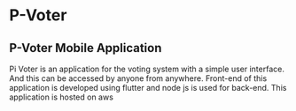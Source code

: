 # P-Voter


## P-Voter Mobile Application

Pi Voter is an application for the voting system with a simple user interface. And this can be accessed by anyone from anywhere. 
Front-end of this application is developed using flutter and node js is used for back-end. This application is hosted on aws
